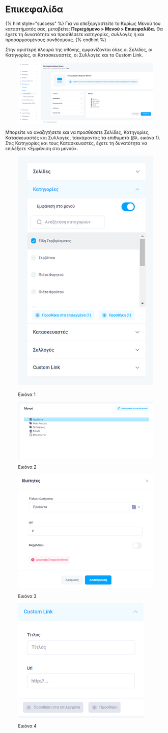 # Επικεφαλίδα

{% hint style="success" %}
Για να επεξεργαστείτε το Κυρίως Μενού του καταστήματός σας, μεταβείτε: **Περιεχόμενο > Μενού > Επικεφαλίδα.** Θα έχετε τη δυνατότητα να προσθέσετε κατηγορίες, συλλογές ή και προσαρμοσμένους συνδέσμους.&#x20;
{% endhint %}

Στην αριστερή πλευρά της οθόνης, εμφανίζονται όλες οι Σελίδες, οι Κατηγορίες, οι Κατασκευαστές, οι Συλλογές και το Custom Link.&#x20;

<figure><img src="../../.gitbook/assets/ScreenHunter 59.png" alt=""><figcaption></figcaption></figure>

Μπορείτε να αναζητήσετε και να προσθέσετε Σελίδες, Κατηγορίες, Κατασκευαστές και Συλλογές, τσεκάροντας τα επιθυμητά (βλ. εικόνα 1). Στις Κατηγορίες και τους Κατασκευαστές, έχετε τη δυνατότητα να επιλέξετε <Εμφάνιση στο μενού>.&#x20;

<div>

<figure><img src="../../.gitbook/assets/ScreenHunter 61 (1).png" alt=""><figcaption><p>Εικόνα 1</p></figcaption></figure>

 

<figure><img src="../../.gitbook/assets/ScreenHunter 62.png" alt=""><figcaption><p>Εικόνα 2</p></figcaption></figure>

 

<figure><img src="../../.gitbook/assets/ScreenHunter 63 (1).png" alt=""><figcaption><p>Εικόνα 3</p></figcaption></figure>

 

<figure><img src="../../.gitbook/assets/ScreenHunter 64 (1).png" alt=""><figcaption><p>Εικόνα 4</p></figcaption></figure>

</div>


